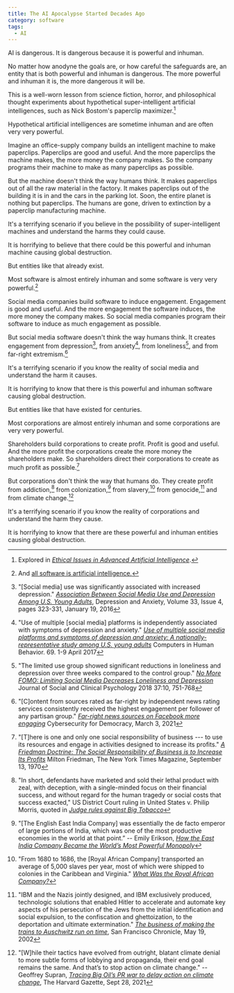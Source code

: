 ```yaml
---
title: The AI Apocalypse Started Decades Ago
category: software
tags:
  - AI
---
```


AI is dangerous.
It is dangerous
because
it is
powerful and inhuman.

No matter
how anodyne
the goals are,
or how careful
the safeguards are,
an entity
that is
both powerful and inhuman
is dangerous.
The more powerful and inhuman
it is,
the more dangerous
it will be.

This is
a well-worn lesson
from science fiction,
horror, and
philosophical thought experiments
about hypothetical
super-intelligent
artificial intelligences,
such as
Nick Bostom's paperclip maximizer.[^paperclipmaximizer]

[^paperclipmaximizer]: Explored in [_Ethical Issues in Advanced Artificial Intelligence_](https://nickbostrom.com/ethics/ai).

Hypothetical
artificial intelligences
are sometime inhuman
and are often
very very powerful.

Imagine
an office-supply company
builds an intelligent machine
to make paperclips.
Paperclips are
good and useful.
And the more paperclips
the machine makes,
the more money
the company makes.
So the company
programs their machine
to make
as many paperclips
as possible.

But the machine
doesn't think
the way
humans think.
It makes paperclips
out of all
the raw material
in the factory.
It makes paperclips
out of the building
it is in
and the cars
in the parking lot.
Soon,
the entire planet
is nothing
but paperclips.
The humans are gone,
driven to extinction
by a paperclip manufacturing machine.

It's
a terrifying scenario
if you believe
in the possibility
of super-intelligent machines
and understand
the harms
they could cause.

It is horrifying
to believe
that there could be
this powerful and inhuman
machine
causing global destruction.

But entities
like that
already exist.

Most software is
almost entirely inhuman
and some software is
very very powerful.[^allsoftwareisai]

[^allsoftwareisai]: And [all software is artificial intelligence.](/all-software-is-artificial-intelligence)

Social media companies
build software
to induce engagement.
Engagement is
good and useful.
And the more engagement
the software induces,
the more money
the company makes.
So social media companies
program their software
to induce
as much engagement
as possible.

But social media software
doesn't think
the way
humans think.
It creates engagement
from depression[^depression],
from anxiety[^anxiety],
from loneliness[^loneliness],
and from far-right extremism.[^extremism]

[^depression]: "[Social media] use was significantly associated with increased depression." [_Association Between Social Media Use and Depression Among U.S. Young Adults_](https://doi.org/10.1002/da.22466), Depression and Anxiety, Volume 33, Issue 4, pages 323-331, January 19, 2016

[^anxiety]: "Use of multiple [social media] platforms is independently associated with symptoms of depression and anxiety." [_Use of multiple social media platforms and symptoms of depression and anxiety: A nationally-representative study among U.S. young adults_](https://doi.org/10.1016/j.chb.2016.11.013) Computers in Human Behavior. 69. 1-9 April 2017
[^loneliness]: "The limited use group showed significant reductions in loneliness and depression over three weeks compared to the control group." [_No More FOMO: Limiting Social Media Decreases Loneliness and Depression_](https://doi.org/10.1521/jscp.2018.37.10.751) Journal of Social and Clinical Psychology 2018 37:10, 751-768

[^extremism]: "[C]ontent from sources rated as far-right by independent news rating services consistently received the highest engagement per follower of any partisan group." [_Far-right news sources on Facebook more engaging_](https://medium.com/cybersecurity-for-democracy/far-right-news-sources-on-facebook-more-engaging-e04a01efae90) Cybersecurity for Democracy, March 3, 2021

It's
a terrifying scenario
if you know
the reality
of social media
and understand
the harm
it causes.

It is horrifying
to know
that there is
this powerful and inhuman
software
causing global destruction.

But entities
like that
have existed
for centuries.

Most corporations are
almost entirely inhuman
and some corporations are
very very powerful.

Shareholders
build corporations
to create profit.
Profit is
good and useful.
And the more profit
the corporations create
the more money
the shareholders make.
So shareholders
direct their corporations
to create
as much profit
as possible.[^friedmandoctrine]

[^friedmandoctrine]: "[T]here is one and only one social responsibility of business --- to use its resources and engage in activities designed to increase its profits." [_A Friedman Doctrine: The Social Responsibility of Business is to Increase Its Profits_](https://www.nytimes.com/1970/09/13/archives/a-friedman-doctrine-the-social-responsibility-of-business-is-to.html) Milton Friedman, The New York Times Magazine, September 13, 1970

But corporations
don't think
the way
that humans do.
They create profit
from addiction,[^tobacco]
from colonization,[^eastindia]
from slavery,[^rac]
from genocide,[^ibm]
and from climate change.[^exxon]

[^tobacco]: "In short, defendants have marketed and sold their lethal product with zeal, with deception, with a single-minded focus on their financial success, and without regard for the human tragedy or social costs that success exacted," US District Court ruling in United States v. Philip Morris, quoted in [_Judge rules against Big Tobacco_](https://money.cnn.com/2006/08/17/news/companies/tobacco_ruling/index.html)

[^eastindia]: "[The English East India Company] was essentially the de facto emperor of large portions of India, which was one of the most productive economies in the world at that point.” -- Emily Erikson, [_How the East India Company Became the World’s Most Powerful Monopoly_](https://www.history.com/news/east-india-company-england-trade)

[^rac]: "From 1680 to 1686, the [Royal African Company] transported an average of 5,000 slaves per year, most of which were shipped to colonies in the Caribbean and Virginia." [_What Was the Royal African Company?_](https://www.history.com/news/what-was-the-royal-african-company)

[^ibm]: "IBM and the Nazis jointly designed, and IBM exclusively produced, technologic solutions that enabled Hitler to accelerate and automate key aspects of his persecution of the Jews from the initial identification and social expulsion, to the confiscation and ghettoization, to the deportation and ultimate extermination." [_The business of making the trains to Auschwitz run on time_](https://www.sfgate.com/opinion/article/The-business-of-making-the-trains-to-Auschwitz-2821685.php), San Francisco Chronicle, May 19, 2002

[^exxon]: "[W]hile their tactics have evolved from outright, blatant climate denial to more subtle forms of lobbying and propaganda, their end goal remains the same. And that’s to stop action on climate change." -- Geoffrey Supran, [_Tracing Big Oil’s PR war to delay action on climate change_](https://news.harvard.edu/gazette/story/2021/09/oil-companies-discourage-climate-action-study-says/), The Harvard Gazette, Sept 28, 2021

It's
a terrifying scenario
if you know
the reality
of corporations
and understand
the harm
they cause.

It is horrifying
to know
that there are
these powerful and inhuman
entities
causing global destruction.
